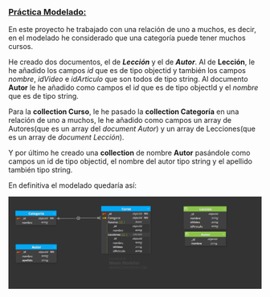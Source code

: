 

### <u>Práctica Modelado:</u>



En este proyecto he trabajado con una relación de uno a muchos, es decir, en el modelado he considerado que una categoría puede tener muchos cursos.

He creado dos documentos, el de ***Lección*** y el de ***Autor***. Al de **Lección**, le he añadido los campos  *id* que es de tipo objectid y también los campos *nombre*, *idVideo*  e *idArticulo* que son todos de tipo string. Al documento **Autor** le he añadido como campos el i*d* que es de tipo objectId y el *nombre* que es de tipo string.

Para la **collection Curso**, le he pasado la **collection  Categoría** en una relación de  uno a muchos, le he añadido como campos un array de Autores(que es un array del *document Autor*) y un array de Lecciones(que es un array de *document Lección*).

Y por último he creado una **collection** de nombre **Autor** pasándole como campos un id de tipo objectid, el nombre del autor tipo string y el apellido también tipo string.

En definitiva el modelado quedaría así:



![model](model.png)
